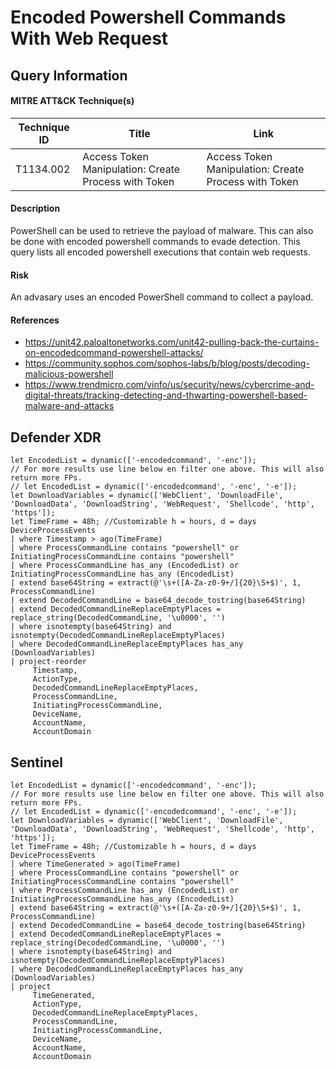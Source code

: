 # Encoded Powershell Commands With Web Request

## Query Information

#### MITRE ATT&CK Technique(s)

| Technique ID | Title    | Link    |
| ---  | --- | --- |
| T1134.002 | Access Token Manipulation: Create Process with Token |Access Token Manipulation: Create Process with Token|

#### Description
PowerShell can be used to retrieve the payload of malware. This can also be done with encoded powershell commands to evade detection. This query lists all encoded powershell executions that contain web requests. 

#### Risk
An advasary uses an encoded PowerShell command to collect a payload. 

#### References
- https://unit42.paloaltonetworks.com/unit42-pulling-back-the-curtains-on-encodedcommand-powershell-attacks/
- https://community.sophos.com/sophos-labs/b/blog/posts/decoding-malicious-powershell
- https://www.trendmicro.com/vinfo/us/security/news/cybercrime-and-digital-threats/tracking-detecting-and-thwarting-powershell-based-malware-and-attacks

## Defender XDR
```
let EncodedList = dynamic(['-encodedcommand', '-enc']); 
// For more results use line below en filter one above. This will also return more FPs.
// let EncodedList = dynamic(['-encodedcommand', '-enc', '-e']);
let DownloadVariables = dynamic(['WebClient', 'DownloadFile', 'DownloadData', 'DownloadString', 'WebRequest', 'Shellcode', 'http', 'https']);
let TimeFrame = 48h; //Customizable h = hours, d = days
DeviceProcessEvents
| where Timestamp > ago(TimeFrame)
| where ProcessCommandLine contains "powershell" or InitiatingProcessCommandLine contains "powershell"
| where ProcessCommandLine has_any (EncodedList) or InitiatingProcessCommandLine has_any (EncodedList)
| extend base64String = extract(@'\s+([A-Za-z0-9+/]{20}\S+$)', 1, ProcessCommandLine)
| extend DecodedCommandLine = base64_decode_tostring(base64String)
| extend DecodedCommandLineReplaceEmptyPlaces = replace_string(DecodedCommandLine, '\u0000', '')
| where isnotempty(base64String) and isnotempty(DecodedCommandLineReplaceEmptyPlaces)
| where DecodedCommandLineReplaceEmptyPlaces has_any (DownloadVariables)
| project-reorder 
     Timestamp,
     ActionType,
     DecodedCommandLineReplaceEmptyPlaces,
     ProcessCommandLine,
     InitiatingProcessCommandLine,
     DeviceName,
     AccountName,
     AccountDomain
```
## Sentinel
```
let EncodedList = dynamic(['-encodedcommand', '-enc']); 
// For more results use line below en filter one above. This will also return more FPs.
// let EncodedList = dynamic(['-encodedcommand', '-enc', '-e']);
let DownloadVariables = dynamic(['WebClient', 'DownloadFile', 'DownloadData', 'DownloadString', 'WebRequest', 'Shellcode', 'http', 'https']);
let TimeFrame = 48h; //Customizable h = hours, d = days
DeviceProcessEvents
| where TimeGenerated > ago(TimeFrame)
| where ProcessCommandLine contains "powershell" or InitiatingProcessCommandLine contains "powershell"
| where ProcessCommandLine has_any (EncodedList) or InitiatingProcessCommandLine has_any (EncodedList)
| extend base64String = extract(@'\s+([A-Za-z0-9+/]{20}\S+$)', 1, ProcessCommandLine)
| extend DecodedCommandLine = base64_decode_tostring(base64String)
| extend DecodedCommandLineReplaceEmptyPlaces = replace_string(DecodedCommandLine, '\u0000', '')
| where isnotempty(base64String) and isnotempty(DecodedCommandLineReplaceEmptyPlaces)
| where DecodedCommandLineReplaceEmptyPlaces has_any (DownloadVariables)
| project
     TimeGenerated,
     ActionType,
     DecodedCommandLineReplaceEmptyPlaces,
     ProcessCommandLine,
     InitiatingProcessCommandLine,
     DeviceName,
     AccountName,
     AccountDomain
```



